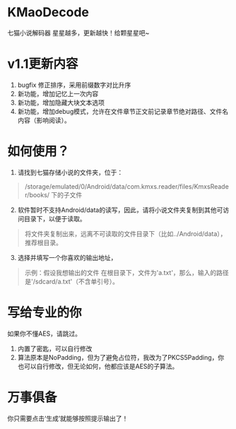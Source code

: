# KMaoDecode
七猫小说解码器
星星越多，更新越快！给颗星星吧~

# v1.1更新内容
1. bugfix 修正排序，采用前缀数字对比升序
2. 新功能，增加记忆上一次内容
3. 新功能，增加隐藏大块文本选项
4. 新功能，增加debug模式，允许在文件章节正文前记录章节绝对路径、文件名内容（影响阅读）。
# 如何使用？
1. 请找到七猫存储小说的文件夹，位于：
> /storage/emulated/0/Android/data/com.kmxs.reader/files/KmxsReader/books/
下的子文件
2. 软件暂时不支持Android/data的读写，因此，请将小说文件夹复制到其他可访问目录下，以便于读取。
> 将文件夹复制出来，远离不可读取的文件目录下（比如../Android/data），推荐根目录。
3. 选择并填写一个你喜欢的输出地址，
> 示例：假设我想输出的文件 在根目录下，文件为'a.txt'，那么，输入的路径是'/sdcard/a.txt'（不含单引号）。

# 写给专业的你
如果你不懂AES，请跳过。
1. 内置了密匙，可以自行修改
2. 算法原本是NoPadding，但为了避免占位符，我改为了PKCS5Padding，你也可以自行修改，但无论如何，他都应该是AES的子算法。

# 万事俱备
你只需要点击‘生成’就能够按照提示输出了！
